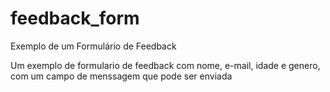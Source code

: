 # feedback_form
Exemplo de um Formulário de Feedback

Um exemplo de formulario de feedback com nome, e-mail, idade e genero, com um campo de menssagem que pode ser enviada
